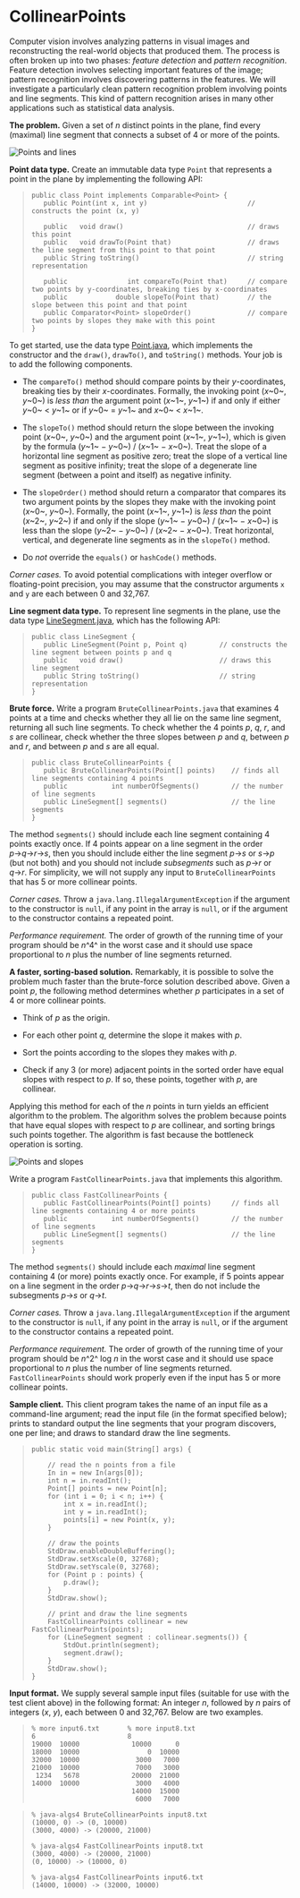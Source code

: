 # CollinearPoints
Computer vision involves analyzing patterns in visual images and
reconstructing the real-world objects that produced them. The process is
often broken up into two phases: *feature detection* and *pattern
recognition*. Feature detection involves selecting important features of
the image; pattern recognition involves discovering patterns in the
features. We will investigate a particularly clean pattern recognition
problem involving points and line segments. This kind of pattern
recognition arises in many other applications such as statistical data
analysis.

**The problem.** Given a set of *n* distinct points in the plane, find
every (maximal) line segment that connects a subset of 4 or more of the
points.

![Points and
lines](https://coursera.cs.princeton.edu/algs4/assignments/collinear/lines2.png)

**Point data type.** Create an immutable data type `Point` that
represents a point in the plane by implementing the following API:

>     public class Point implements Comparable<Point> {
>        public Point(int x, int y)                         // constructs the point (x, y)
>
>        public   void draw()                               // draws this point
>        public   void drawTo(Point that)                   // draws the line segment from this point to that point
>        public String toString()                           // string representation
>
>        public               int compareTo(Point that)     // compare two points by y-coordinates, breaking ties by x-coordinates
>        public            double slopeTo(Point that)       // the slope between this point and that point
>        public Comparator<Point> slopeOrder()              // compare two points by slopes they make with this point
>     }

To get started, use the data type
[Point.java](https://coursera.cs.princeton.edu/algs4/assignments/collinear/files/Point.java),
which implements the constructor and the `draw()`, `drawTo()`, and
`toString()` methods. Your job is to add the following components.

-   The `compareTo()` method should compare points by their
    *y*-coordinates, breaking ties by their *x*-coordinates. Formally,
    the invoking point (*x*~0~, *y*~0~) is *less than* the argument
    point (*x*~1~, *y*~1~) if and only if either *y*~0~ \< *y*~1~ or if
    *y*~0~ = *y*~1~ and *x*~0~ \< *x*~1~.

-   The `slopeTo()` method should return the slope between the invoking
    point (*x*~0~, *y*~0~) and the argument point (*x*~1~, *y*~1~),
    which is given by the formula (*y*~1~ − *y*~0~) / (*x*~1~ − *x*~0~).
    Treat the slope of a horizontal line segment as positive zero; treat
    the slope of a vertical line segment as positive infinity; treat the
    slope of a degenerate line segment (between a point and itself) as
    negative infinity.

-   The `slopeOrder()` method should return a comparator that compares
    its two argument points by the slopes they make with the invoking
    point (*x*~0~, *y*~0~). Formally, the point (*x*~1~, *y*~1~) is
    *less than* the point (*x*~2~, *y*~2~) if and only if the slope
    (*y*~1~ − *y*~0~) / (*x*~1~ − *x*~0~) is less than the slope (*y*~2~
    − *y*~0~) / (*x*~2~ − *x*~0~). Treat horizontal, vertical, and
    degenerate line segments as in the `slopeTo()` method.

-   Do *not* override the `equals()` or `hashCode()` methods.

*Corner cases.* To avoid potential complications with integer overflow
or floating-point precision, you may assume that the constructor
arguments `x` and `y` are each between 0 and 32,767.

**Line segment data type.** To represent line segments in the plane, use
the data type
[LineSegment.java](https://coursera.cs.princeton.edu/algs4/assignments/collinear/files/LineSegment.java),
which has the following API:

>     public class LineSegment {
>        public LineSegment(Point p, Point q)        // constructs the line segment between points p and q
>        public   void draw()                        // draws this line segment
>        public String toString()                    // string representation
>     }

**Brute force.** Write a program `BruteCollinearPoints.java` that
examines 4 points at a time and checks whether they all lie on the same
line segment, returning all such line segments. To check whether the 4
points *p*, *q*, *r*, and *s* are collinear, check whether the three
slopes between *p* and *q*, between *p* and *r*, and between *p* and *s*
are all equal.

>     public class BruteCollinearPoints {
>        public BruteCollinearPoints(Point[] points)    // finds all line segments containing 4 points
>        public           int numberOfSegments()        // the number of line segments
>        public LineSegment[] segments()                // the line segments
>     }

The method `segments()` should include each line segment containing 4
points exactly once. If 4 points appear on a line segment in the order
*p*→*q*→*r*→*s*, then you should include either the line segment *p*→*s*
or *s*→*p* (but not both) and you should not include *subsegments* such
as *p*→*r* or *q*→*r*. For simplicity, we will not supply any input to
`BruteCollinearPoints` that has 5 or more collinear points.

*Corner cases.* Throw a `java.lang.IllegalArgumentException` if the
argument to the constructor is `null`, if any point in the array is
`null`, or if the argument to the constructor contains a repeated point.

*Performance requirement.* The order of growth of the running time of
your program should be *n*^4^ in the worst case and it should use space
proportional to *n* plus the number of line segments returned.

**A faster, sorting-based solution.** Remarkably, it is possible to
solve the problem much faster than the brute-force solution described
above. Given a point *p*, the following method determines whether *p*
participates in a set of 4 or more collinear points.

-   Think of *p* as the origin.

-   For each other point *q*, determine the slope it makes with *p*.

-   Sort the points according to the slopes they makes with *p*.

-   Check if any 3 (or more) adjacent points in the sorted order have
    equal slopes with respect to *p*. If so, these points, together with
    *p*, are collinear.

Applying this method for each of the *n* points in turn yields an
efficient algorithm to the problem. The algorithm solves the problem
because points that have equal slopes with respect to *p* are collinear,
and sorting brings such points together. The algorithm is fast because
the bottleneck operation is sorting.

![Points and
slopes](https://coursera.cs.princeton.edu/algs4/assignments/collinear/lines1.png)

Write a program `FastCollinearPoints.java` that implements this
algorithm.

>     public class FastCollinearPoints {
>        public FastCollinearPoints(Point[] points)     // finds all line segments containing 4 or more points
>        public           int numberOfSegments()        // the number of line segments
>        public LineSegment[] segments()                // the line segments
>     }

The method `segments()` should include each *maximal* line segment
containing 4 (or more) points exactly once. For example, if 5 points
appear on a line segment in the order *p*→*q*→*r*→*s*→*t*, then do not
include the subsegments *p*→*s* or *q*→*t*.

*Corner cases.* Throw a `java.lang.IllegalArgumentException` if the
argument to the constructor is `null`, if any point in the array is
`null`, or if the argument to the constructor contains a repeated point.

*Performance requirement.* The order of growth of the running time of
your program should be *n*^2^ log *n* in the worst case and it should
use space proportional to *n* plus the number of line segments returned.
`FastCollinearPoints` should work properly even if the input has 5 or
more collinear points.

**Sample client.** This client program takes the name of an input file
as a command-line argument; read the input file (in the format specified
below); prints to standard output the line segments that your program
discovers, one per line; and draws to standard draw the line segments.

>     public static void main(String[] args) {
>
>         // read the n points from a file
>         In in = new In(args[0]);
>         int n = in.readInt();
>         Point[] points = new Point[n];
>         for (int i = 0; i < n; i++) {
>             int x = in.readInt();
>             int y = in.readInt();
>             points[i] = new Point(x, y);
>         }
>
>         // draw the points
>         StdDraw.enableDoubleBuffering();
>         StdDraw.setXscale(0, 32768);
>         StdDraw.setYscale(0, 32768);
>         for (Point p : points) {
>             p.draw();
>         }
>         StdDraw.show();
>
>         // print and draw the line segments
>         FastCollinearPoints collinear = new FastCollinearPoints(points);
>         for (LineSegment segment : collinear.segments()) {
>             StdOut.println(segment);
>             segment.draw();
>         }
>         StdDraw.show();
>     }

**Input format.** We supply several sample input files (suitable for use
with the test client above) in the following format: An integer *n*,
followed by *n* pairs of integers (*x*, *y*), each between 0 and 32,767.
Below are two examples.

>     % more input6.txt       % more input8.txt
>     6                       8
>     19000  10000             10000      0
>     18000  10000                 0  10000
>     32000  10000              3000   7000
>     21000  10000              7000   3000
>      1234   5678             20000  21000
>     14000  10000              3000   4000
>                              14000  15000
>                               6000   7000

>     % java-algs4 BruteCollinearPoints input8.txt
>     (10000, 0) -> (0, 10000) 
>     (3000, 4000) -> (20000, 21000) 
>
>     % java-algs4 FastCollinearPoints input8.txt
>     (3000, 4000) -> (20000, 21000) 
>     (0, 10000) -> (10000, 0)
>
>     % java-algs4 FastCollinearPoints input6.txt
>     (14000, 10000) -> (32000, 10000) 
